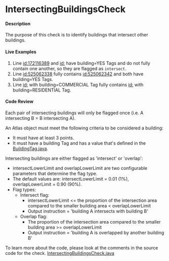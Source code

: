 # IntersectingBuildingsCheck

#### Description

The purpose of this check is to identify buildings that intersect other buildings.

#### Live Examples

1. Line [id:172116389](https://www.openstreetmap.org/way/172116389) and [id:](https://www.openstreetmap.org/way/172116424) have building=YES Tags and do not fully contain one another, so they are flagged as `intersect`.
2. Line [id:525062338](https://www.openstreetmap.org/way/525062338) fully contains [id:525062342](https://www.openstreetmap.org/way/525062342) and both have building=YES Tags.
3. Line [id:](https://www.openstreetmap.org/way/334111739) with building=COMMERCIAL Tag fully contains [id:](https://www.openstreetmap.org/way/463063324) with building=RESIDENTIAL Tag.

#### Code Review

Each pair of intersecting buildings will only be flagged once (i.e. A intersecting B = B intersecting A).

 An Atlas object must meet the following criteria to be considered a building:

- It must have at least 3 points.
- It must have a building Tag and has a value that's defined in the [BuildingTag.java](https://github.com/osmlab/atlas/blob/dev/src/main/java/org/openstreetmap/atlas/tags/BuildingTag.java).

Intersecting buildings are either flagged as 'intersect' or 'overlap':

- intersectLowerLimit and overlapLowerLimit are two configurable parameters that determine the flag type.
- The default values are: intersectLowerLimit = 0.01 (1%), overlapLowerLimit = 0.90 (90%).
- Flag types:
    - Intersect flag:
        - intersectLowerLimit <= the proportion of the intersection area compared to the smaller building area < overlapLowerLimit
        - Output instruction = 'building A intersects with building B'
    - Overlap flag:
        - The proportion of the intersection area compared to the smaller building area >= overlapLowerLimit
        - Output instruction = 'building A is overlapped by another building B'

To learn more about the code, please look at the comments in the source code for the check.
[IntersectingBuildingsCheck.java](../../src/main/java/org/openstreetmap/atlas/checks/validation/intersections/IntersectingBuildingsCheck.java)